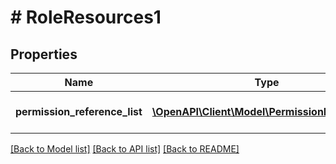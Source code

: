 # # RoleResources1

## Properties

Name | Type | Description | Notes
------------ | ------------- | ------------- | -------------
**permission_reference_list** | [**\OpenAPI\Client\Model\PermissionReference[]**](PermissionReference.md) | List of permission entities. | [optional]

[[Back to Model list]](../../README.md#models) [[Back to API list]](../../README.md#endpoints) [[Back to README]](../../README.md)

